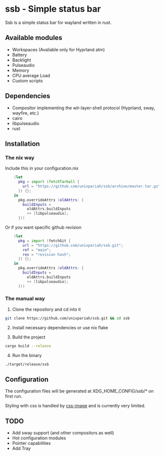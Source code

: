 # ssb - Simple status bar

Ssb is a simple status bar for wayland written in rust.

## Available modules

- Workspaces (Avaliable only for Hyprland atm)
- Battery
- Backlight
- Pulseaudio
- Memory
- CPU average Load
- Custom scripts

## Dependencies

- Compositor implementing the wlr-layer-shell protocol (Hyprland, sway, wayfire, etc.)
- cairo
- libpulseaudio
- rust

## Installation

### The nix way

Include this in your configuration.nix

```nix
    (let
      pkg = import (fetchTarball {
        url = "https://github.com/unixpariah/ssb/archive/master.tar.gz";
      }) {};
    in
      pkg.overrideAttrs (oldAttrs: {
        buildInputs =
          oldAttrs.buildInputs
          ++ [libpulseaudio];
      }))
```

Or if you want specific github revision

```nix
    (let
      pkg = import (fetchGit {
        url = "https://github.com/unixpariah/ssb.git";
        ref = "main";
        rev = "revision hash";
      }) {};
    in
      pkg.overrideAttrs (oldAttrs: {
        buildInputs =
          oldAttrs.buildInputs
          ++ [libpulseaudio];
      }))
```

### The manual way

1. Clone the repository and cd into it

```sh
git clone https://github.com/unixpariah/ssb.git && cd ssb
```

2. Install necessary dependencies or use nix flake

3. Build the project

```sh
cargo build --release
```

4. Run the binary

```sh
./target/release/ssb
```

## Configuration

The configuration files will be generated at XDG_HOME_CONFIG/ssb/* on first run.

Styling with css is handled by [css-image](https://github.com/unixpariah/css-image) and is currently very limited.

## TODO
- Add sway support (and other compositors as well)
- Hot configuration modules
- Pointer capabilities
- Add Tray
